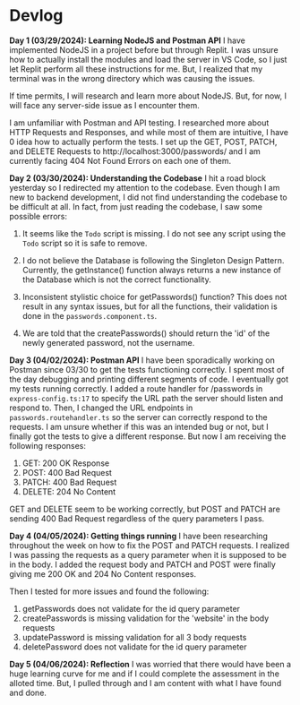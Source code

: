 # Devlog

**Day 1 (03/29/2024): Learning NodeJS and Postman API**
I have implemented NodeJS in a project before but through Replit. I was unsure how to actually install the modules and load the server in VS Code, so I just let Replit perform all these instructions for me. But, I realized that my terminal was in the wrong directory which was causing the issues. 

If time permits, I will research and learn more about NodeJS. But, for now, I will face any server-side issue as I encounter them.

I am unfamiliar with Postman and API testing. I researched more about HTTP Requests and Responses, and while most of them are intuitive, I have 0 idea how to actually perform the tests. I set up the GET, POST, PATCH, and DELETE Requests to http://localhost:3000/passwords/ and I am currently facing 404 Not Found Errors on each one of them.

**Day 2 (03/30/2024): Understanding the Codebase**
I hit a road block yesterday so I redirected my attention to the codebase. Even though I am new to backend development, I did not find understanding the codebase to be difficult at all. In fact, from just reading the codebase, I saw some possible errors: 

1. It seems like the `Todo` script is missing. I do not see any script using the `Todo` script so it is safe to remove.

2. I do not believe the Database is following the Singleton Design Pattern. Currently, the getInstance() function always returns a new instance of the Database which is not the correct functionality. 

3. Inconsistent stylistic choice for getPasswords() function? This does not result in any syntax issues, but for all the functions, their validation is done in the `passwords.component.ts`. 

4. We are told that the createPasswords() should return the 'id' of the newly generated password, not the username.

**Day 3 (04/02/2024): Postman API**
I have been sporadically working on Postman since 03/30 to get the tests functioning correctly. I spent most of the day debugging and printing different segments of code. I eventually got my tests running correctly. I added a route handler for /passwords in `express-config.ts:17` to specify the URL path the server should listen and respond to. Then, I changed the URL endpoints in `passwords.routehandler.ts` so the server can correctly respond to the requests. I am unsure whether if this was an intended bug or not, but I finally got the tests to give a different response. But now I am receiving the following responses:

1. GET: 200 OK Response
2. POST: 400 Bad Request
3. PATCH: 400 Bad Request
4. DELETE: 204 No Content

GET and DELETE seem to be working correctly, but POST and PATCH are sending 400 Bad Request regardless of the query parameters I pass.

**Day 4 (04/05/2024): Getting things running**
I have been researching throughout the week on how to fix the POST and PATCH requests. I realized I was passing the requests as a query parameter when it is supposed to be in the body. I added the request body and PATCH and POST were finally giving me 200 OK and 204 No Content responses. 

Then I tested for more issues and found the following:

1. getPasswords does not validate for the id query parameter
2. createPasswords is missing validation for the 'website' in the body requests
3. updatePassword is missing validation for all 3 body requests
4. deletePassword does not validate for the id query parameter

**Day 5 (04/06/2024): Reflection**
I was worried that there would have been a huge learning curve for me and if I could complete the assessment in the alloted time. But, I pulled through and I am content with what I have found and done. 





